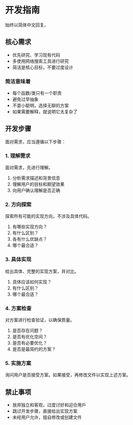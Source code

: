 # 开发指南

始终以简体中文回复。

## 核心需求

- 优先研究、学习现有代码
- 多使用网络搜索工具进行研究
- 简洁是核心目标，不要过度设计

### 简洁意味着

- 每个函数/类只有一个职责
- 避免过早抽象
- 不耍小聪明，选择无聊的方案
- 如果需要解释，就说明它太复杂了

## 开发步骤

面对需求，应当遵循以下步骤：

### 1. 理解需求

面对需求，先进行理解。

1. 分析需求描述和背景信息
2. 理解用户的目标和期望效果
3. 向用户确认理解是否正确

### 2. 方向探索

探索所有可能的实现方向，不涉及具体代码。

1. 有哪些实现方向？
2. 有什么区别？
3. 各有什么优缺点？
4. 哪个最合适？

### 3. 具体实现

给出具体、完整的实现方案，并对比。

1. 具体应该如何实现？
2. 有什么区别？
3. 哪个最合适？

### 4. 方案检查

对方案进行检查验证，以确保质量。

1. 是否存在问题？
2. 是否有优化空间？
3. 是否有必要优化？
4. 是否是最简约的方案？

### 5. 实施方案

询问用户是否接受方案。如果接受，再修改文件以实现上述方案。

## 禁止事项

- 放弃独立和客观，过度讨好和迎合用戶
- 跳过开发步骤，直接给出实现方案
- 未经用户允许，擅自修改或创建文件

